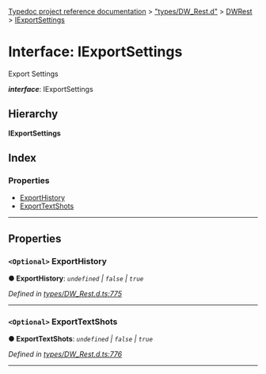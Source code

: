 [Typedoc project reference documentation](../README.md) > ["types/DW_Rest.d"](../modules/_types_dw_rest_d_.md) > [DWRest](../modules/_types_dw_rest_d_.dwrest.md) > [IExportSettings](../interfaces/_types_dw_rest_d_.dwrest.iexportsettings.md)

# Interface: IExportSettings

Export Settings

*__interface__*: IExportSettings

## Hierarchy

**IExportSettings**

## Index

### Properties

* [ExportHistory](_types_dw_rest_d_.dwrest.iexportsettings.md#exporthistory)
* [ExportTextShots](_types_dw_rest_d_.dwrest.iexportsettings.md#exporttextshots)

---

## Properties

<a id="exporthistory"></a>

### `<Optional>` ExportHistory

**● ExportHistory**: *`undefined` \| `false` \| `true`*

*Defined in [types/DW_Rest.d.ts:775](https://github.com/DocuWare/REST-Sample-TS/blob/master/src/types/DW_Rest.d.ts#L775)*

___
<a id="exporttextshots"></a>

### `<Optional>` ExportTextShots

**● ExportTextShots**: *`undefined` \| `false` \| `true`*

*Defined in [types/DW_Rest.d.ts:776](https://github.com/DocuWare/REST-Sample-TS/blob/master/src/types/DW_Rest.d.ts#L776)*

___

